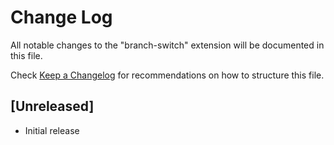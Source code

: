 # Change Log

All notable changes to the "branch-switch" extension will be documented in this file.

Check [Keep a Changelog](http://keepachangelog.com/) for recommendations on how to structure this file.

## [Unreleased]

- Initial release